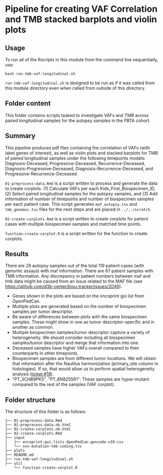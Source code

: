 # Pipeline for creating VAF Correlation and TMB stacked barplots and violin plots

## Usage

To run all of the Rscripts in this module from the command line sequentially, use:

```
bash run-tmb-vaf-longitudinal.sh
```

`run-tmb-vaf-longitudinal.sh` is designed to be run as if it was called from this module directory even when called from outside of this directory.

## Folder content

This folder contains scripts tasked to investigate VAFs and TMB across paired longitudinal samples for the autopsy samples in the PBTA cohort.

## Summary 
This pipeline produces pdf files containing the correlation of VAFs (with label genes of interest), as well as violin plots and stacked barplots for TMB of paired longitudinal samples under the following timepoints models: Diagnosis-Deceased, Progressive-Deceased, Recurrence-Deceased, Diagnosis-Progressive-Deceased, Diagnosis-Recurrence-Deceased, and Progressive-Recurrence-Deceased.

`01-preprocess-data.Rmd` is a script written to process and generate the data to create corplots. (1) Calculate VAFs per each Kids_First_Biospecimen_ID, (2) Select paired longitudinal samples for the autopsy samples, and (3) Add information of number of timepoints and number of biospecimen samples per each patient case. This script generates `maf_autopsy.tsv` and `tmb_genomic.tsv` files for the next steps and are placed in `../../scratch`.

`02-create-corplots.Rmd` is a script written to create corplots for patient cases with multiple biospecimen samples and matched time points. 

`function-create-corplot.R` is a script written for the function to create corplots.


## Results

There are 29 autopsy samples out of the total 119 patient cases (with genomic assays) with maf information. There are 67 patient samples with TMB information. Any discrepancy in patient numbers between maf and tmb data might be caused from an issue related to the MAF file (see https://github.com/d3b-center/bixu-tracker/issues/2049).

- Genes shown in the plots are based on the oncoprint goi list from OpenPedCan.
- Multiple plots are generated based on the number of biospecimen samples per tumor descriptor.
- Be aware of differences between plots with the same biospecimen samples. These might show in one as tumor descriptor-specific and in another as common.
- Multiple biospecimen samples/tumor descriptor capture a variety of heterogeneity. We should consider including all biospecimen samples/tumor descriptor and merge that information into one.
- Deceased samples have higher VAFs overall compared to their counterparts in other timepoints.
- Biospecimen samples are from different tumor locations. We will obtain that information after the Nautilus harmonization (primary_site column in histologies). If so, that would allow us to perform spatial heterogeneity analysis ([ticket #19](https://github.com/d3b-center/pbta-tumor-evolution/issues/19)).
- "PT_3CHB9PK5", "PT_6N825561": These samples are hyper-mutant compared to the rest of the samples (VAF corplot).


## Folder structure 

The structure of this folder is as follows:

```
├── 01-preprocess-data.Rmd
├── 01-preprocess-data.nb.html
├── 02-create-corplots.nb.html
├── 02-create-corplots.Rmd
├── input
│   ├── oncoprint-goi-lists-OpenPedCan-gencode-v39.csv
│   └── snv-mutation-tmb-coding.tsv
├── plots
├── README.md
├── run-tmb-vaf-longitudinal.sh
├── util
    └── function-create-corplot.R
```
